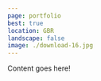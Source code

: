 ```yaml
---
page: portfolio
best: true
location: GBR
landscape: false
image: ./download-16.jpg
---
```

Content goes here!
